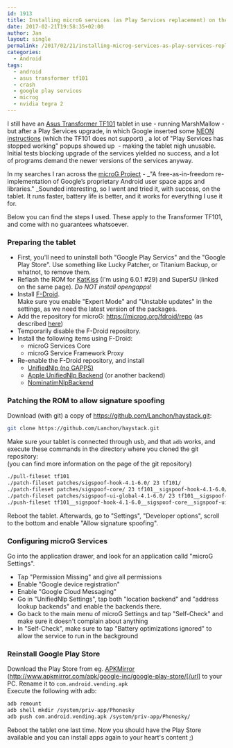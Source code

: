 ```yaml
---
id: 1913
title: Installing microG services (as Play Services replacement) on the Asus TF101 tablet
date: 2017-02-21T19:58:35+02:00
author: Jan
layout: single
permalink: /2017/02/21/installing-microg-services-as-play-services-replacement-on-the-asus-tf101-tablet/
categories:
  - Android
tags:
  - android
  - asus transformer tf101
  - crash
  - google play services
  - microg
  - nvidia tegra 2
---
```

I still have an [Asus Transformer TF101](http://www.gsmarena.com/asus_transformer_tf101-3936.php) tablet in use - running MarshMallow - but after a Play Services upgrade, in which Google inserted some [NEON instructions](https://en.wikipedia.org/wiki/ARM_architecture#NEON) (which the TF101 does not support) , a lot of "Play Services has stopped working" popups showed up  - making the tablet nigh unusable. Initial tests blocking upgrade of the services yielded no success, and a lot of programs demand the newer versions of the services anyway.

In my searches I ran across the [microG Project](https://microg.org/) - _"A free-as-in-freedom re-implementation of Google’s proprietary Android user space apps and libraries." _Sounded interesting, so I went and tried it, with success, on the tablet. It runs faster, battery life is better, and it works for everything I use it for.

Below you can find the steps I used. These apply to the Transformer TF101, and come with no guarantees whatsoever.

### Preparing the tablet

  * First, you'll need to uninstall both "Google Play Servics" and the "Google Play Store". Use something like Lucky Patcher, or Titanium Backup, or whatnot, to remove them.
  * Reflash the ROM for [KatKiss](https://forum.xda-developers.com/eee-pad-transformer/development/rom-t3318496) (I'm using 6.0.1 #29) and SuperSU (linked on the same page). _Do NOT install opengapps_!
  * Install [F-Droid](https://f-droid.org/).  
    Make sure you enable "Expert Mode" and "Unstable updates" in the settings, as we need the latest version of the packages.
  * Add the repository for microG: https://microg.org/fdroid/repo (as described [here](https://microg.org/download.html))
  * Temporarily disable the F-Droid repository.
  * Install the following items using F-Droid: 
      * microG Services Core
      * microG Service Framework Proxy
  * Re-enable the F-Droid repository, and install 
      * [UnifiedNlp (no GAPPS)](https://f-droid.org/repository/browse/?fdfilter=unifiednlp&fdid=com.google.android.gms)
      * [Apple UnifiedNlp Backend](https://f-droid.org/repository/browse/?fdfilter=unifiednlp&fdid=org.microg.nlp.backend.apple) (or another backend)
      * [NominatimNlpBackend](https://f-droid.org/repository/browse/?fdfilter=unifiednlp&fdid=org.microg.nlp.backend.nominatim)

### Patching the ROM to allow signature spoofing
  
Download (with git) a copy of https://github.com/Lanchon/haystack.git: 
```bash
git clone https://github.com/Lanchon/haystack.git
```

Make sure your tablet is connected through usb, and that `adb` works, and execute these commands in the directory where you cloned the git repository:  
(you can find more information on the page of the git repository)

```bash
./pull-fileset tf101
./patch-fileset patches/sigspoof-hook-4.1-6.0/ 23 tf101/
./patch-fileset patches/sigspoof-core/ 23 tf101__sigspoof-hook-4.1-6.0/
./patch-fileset patches/sigspoof-ui-global-4.1-6.0/ 23 tf101__sigspoof-hook-4.1-6.0__sigspoof-core/
./push-fileset tf101__sigspoof-hook-4.1-6.0__sigspoof-core__sigspoof-ui-global-4.1-6.0/
```

Reboot the tablet. Afterwards, go to "Settings", "Developer options", scroll to the bottom and enable "Allow signature spoofing".

### Configuring microG Services  
Go into the application drawer, and look for an application calld "microG Settings".

  * Tap "Permission Missing" and give all permissions
  * Enable "Google device registration"
  * Enable "Google Cloud Messaging"
  * Go in "UnifiedNlp Settings", tap both "location backend" and "address lookup backends" and enable the backends there.
  * Go back to the main menu of microG Settings and tap "Self-Check" and make sure it doesn't complain about anything
  * In "Self-Check", make sure to tap "Battery optimizations ignored" to allow the service to run in the background

### Reinstall Google Play Store  
Download the Play Store from eg. [APKMirror](http://www.apkmirror.com/apk/google-inc/google-play-store/) (http://www.apkmirror.com/apk/google-inc/google-play-store/[/url] to your PC. Rename it to `com.android.vending.apk`  
Execute the following with adb:

```bash
adb remount
adb shell mkdir /system/priv-app/Phonesky
adb push com.android.vending.apk /system/priv-app/Phonesky/
```
Reboot the tablet one last time. Now you should have the Play Store available and you can install apps again to your heart's content ;)